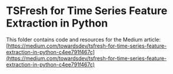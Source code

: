 # TSFresh for Time Series Feature Extraction in Python

This folder contains code and resources for the Medium article:
[https://medium.com/towardsdev/tsfresh-for-time-series-feature-extraction-in-python-c4ee791f467c](https://medium.com/towardsdev/tsfresh-for-time-series-feature-extraction-in-python-c4ee791f467c)
